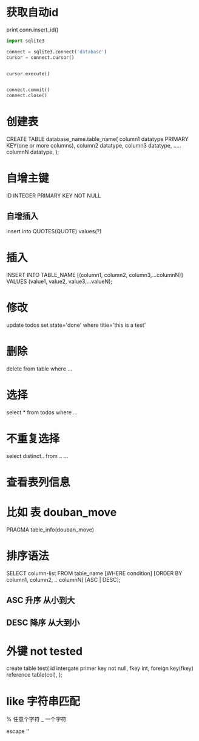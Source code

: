 # 获取自动id
print conn.insert_id()

```python
import sqlite3

connect = sqlite3.connect('database')
cursor = connect.cursor()


cursor.execute()


connect.commit()
connect.close()
```

# 创建表
CREATE TABLE database_name.table_name(
   column1 datatype  PRIMARY KEY(one or more columns),
   column2 datatype,
   column3 datatype,
   .....
   columnN datatype,
);
# 自增主键
ID INTEGER PRIMARY KEY NOT NULL

## 自增插入
insert into QUOTES(QUOTE) values(?)


# 插入
INSERT INTO TABLE_NAME [(column1, column2, column3,...columnN)]
VALUES (value1, value2, value3,...valueN);

# 修改
update todos set state='done' where titie='this is a test'

# 删除
delete from table where ...

# 选择
select * from todos where ...

# 不重复选择
select distinct.. from .. ...

# 查看表列信息
# 比如 表 douban_move
PRAGMA table_info(douban_move)

# 排序语法
SELECT column-list
FROM table_name
[WHERE condition]
[ORDER BY column1, column2, .. columnN] [ASC | DESC];
## ASC 升序 从小到大
## DESC 降序 从大到小


# 外键 not tested
create table test(
    id intergate primer key not null,
    fkey int,
    foreign key(fkey) reference table(col),
);

# like 字符串匹配
% 任意个字符
_ 一个字符

escape '\'